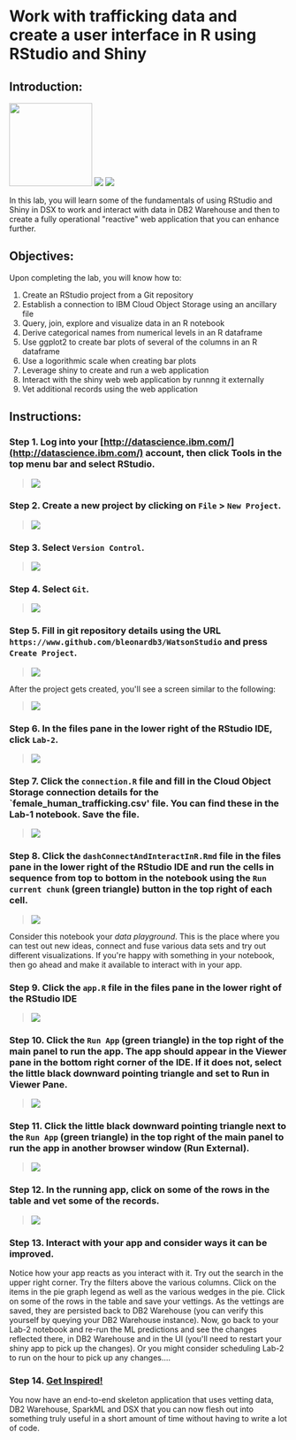 # Work with trafficking data and create a user interface in R using RStudio and Shiny

## Introduction:

[<img src="https://github.com/jpatter/LMCO/blob/master/Lab-1/images/DB2Warehouse.png" height="150"/>](https://www.ibm.com/analytics/us/en/technology/cloud-data-services/dashdb/) [<img src="https://raw.githubusercontent.com/Davin-IBM/Proof-of-Technology/master/DSX/images/RStudio2.png"/>](https://www.rstudio.com/) [<img src="https://raw.githubusercontent.com/Davin-IBM/Proof-of-Technology/master/DSX/images/shiny.png"/>](https://shiny.rstudio.com/)

In this lab, you will learn some of the fundamentals of using RStudio and Shiny in DSX to work and interact with data in DB2 Warehouse and then to create a fully operational "reactive" web application that you can enhance further.

## Objectives:

Upon completing the lab, you will know how to:

1. Create an RStudio project from a Git repository
1. Establish a connection to IBM Cloud Object Storage using an ancillary file
1. Query, join, explore and visualize data in an R notebook
1. Derive categorical names from numerical levels in an R dataframe
1. Use ggplot2 to create bar plots of several of the columns in an R dataframe
1. Use a logorithmic scale when creating bar plots
1. Leverage shiny to create and run a web application
1. Interact with the shiny web web application by runnng it externally
1. Vet additional records using the web application

## Instructions:

### Step 1.  Log into your [http://datascience.ibm.com/](http://datascience.ibm.com/) account, then click Tools in the top menu bar and select RStudio.

> <img src="https://github.com/bleonardb3/WatsonStudio/blob/master/Lab-2/images/Select%20RStudio.png"/>

### Step 2.  Create a new project by clicking on `File` > `New Project`.

> <img src="https://github.com/bleonardb3/WatsonStudio/blob/master/Lab-2/images/File%20New%20Project.png"/>

### Step 3.  Select `Version Control`.
> <img src="https://github.com/bleonardb3/WatsonStudio/blob/master/Lab-2/images/Select%20Version%20Control.png"/>

### Step 4.  Select `Git`.
> <img src="https://github.com/bleonardb3/WatsonStudio/blob/master/Lab-2/images/Select%20Git.png"/>

### Step 5.  Fill in git repository details using the URL `https://www.github.com/bleonardb3/WatsonStudio` and press `Create Project`.
> <img src="https://github.com/bleonardb3/WatsonStudio/blob/master/Lab-2/images/Create%20R%20Project.png"/>

After the project gets created, you'll see a screen similar to the following:

> <img src="https://github.com/bleonardb3/WatsonStudio/blob/master/Lab-2/images/RStudio.png"/>

### Step 6.  In the files pane in the lower right of the RStudio IDE, click `Lab-2`.
> <img src="https://github.com/bleonardb3/WatsonStudio/blob/master/Lab-2/images/Select%20Lab-2.png"/>

### Step 7.  Click the `connection.R` file and fill in the Cloud Object Storage connection details for the `female_human_trafficking.csv' file. You can find these in the Lab-1 notebook. Save the file.
> <img src="https://github.com/bleonardb3/WatsonStudio/blob/master/Lab-2/images/Insert%20Credentials.png"/>

### Step 8.  Click the `dashConnectAndInteractInR.Rmd` file in the files pane in the lower right of the RStudio IDE and run the cells in sequence from top to bottom in the notebook using the `Run current chunk` (green triangle) button in the top right of each cell.
> <img src="https://github.com/bleonardb3/WatsonStudio/blob/master/Lab-2/images/Select%20Notebook%20and%20Run%20Chunk.png"/>

Consider this notebook your *data playground*.  This is the place where you can test out new ideas, connect and fuse various data sets and try out different visualizations.  If you're happy with something in your notebook, then go ahead and make it available to interact with in your app.

### Step 9.  Click the `app.R` file in the files pane in the lower right of the RStudio IDE
> <img src="https://raw.githubusercontent.com/Davin-IBM/Proof-of-Technology/master/DSX/Lab-3/images/RStudio-lab3-shiny-app.png"/>

### Step 10.  Click the `Run App` (green triangle) in the top right of the main panel to run the app.  The app should appear in the Viewer pane in the bottom right corner of the IDE.  If it does not, select the little black downward pointing triangle and set to Run in Viewer Pane.
> <img src="https://raw.githubusercontent.com/Davin-IBM/Proof-of-Technology/master/DSX/Lab-3/images/RStudio-lab3-app-viewer.png"/>

### Step 11.  Click the little black downward pointing triangle next to the  `Run App` (green triangle) in the top right of the main panel to run the app in another browser window (Run External).
> <img src="https://raw.githubusercontent.com/Davin-IBM/Proof-of-Technology/master/DSX/Lab-3/images/RStudio-lab3-app-external.png"/>

### Step 12.  In the running app, click on some of the rows in the table and vet some of the records.
> <img src="https://raw.githubusercontent.com/Davin-IBM/Proof-of-Technology/master/DSX/Lab-3/images/RStudio-lab3-vet-records.png"/>

### Step 13.  Interact with your app and consider ways it can be improved.

Notice how your app reacts as you interact with it.  Try out the search in the upper right corner.  Try the filters above the various columns.  Click on the items in the pie graph legend as well as the various wedges in the pie.   Click on some of the rows in the table and save your vettings.  As the vettings are saved, they are persisted back to DB2 Warehouse (you can verify this yourself by queying your DB2 Warehouse instance).  Now, go back to your Lab-2 notebook and re-run the ML predictions and see the changes reflected there, in DB2 Warehouse and in the UI (you'll need to restart your shiny app to pick up the changes).   Or you might consider scheduling Lab-2 to run on the hour to pick up any changes....

### Step 14.  [Get Inspired!](https://shiny.rstudio.com/gallery/)

You now have an end-to-end skeleton application that uses vetting data, DB2 Warehouse, SparkML and DSX that you can now flesh out into something truly useful in a short amount of time without having to write a lot of code.
